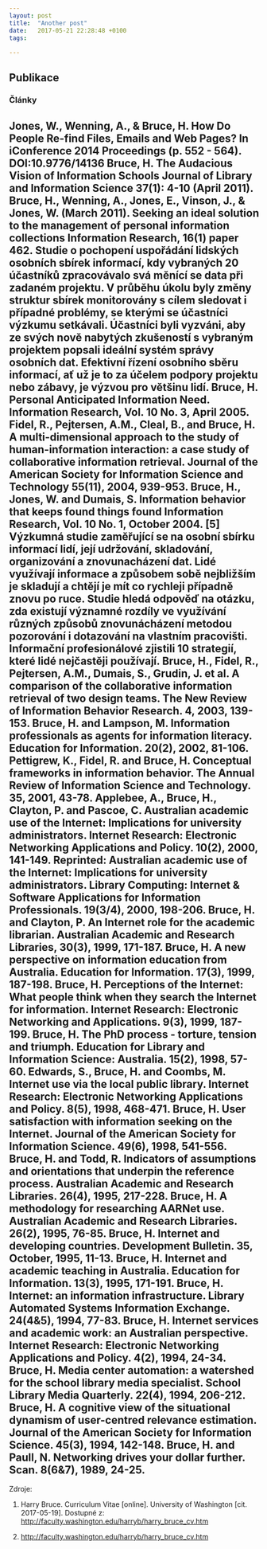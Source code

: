 ```yaml
---
layout: post
title:  "Another post"
date:   2017-05-21 22:28:48 +0100
tags: 
    
---
```

## Publikace

### Články

Jones, W., Wenning, A., & Bruce, H. How Do People Re-find Files, Emails and Web Pages? In iConference 2014 Proceedings (p. 552 - 564). DOI:10.9776/14136
Bruce, H. The Audacious Vision of Information Schools Journal of Library and Information Science 37(1): 4-10 (April 2011).
Bruce, H., Wenning, A., Jones, E., Vinson, J., & Jones, W. (March 2011). Seeking an ideal solution to the management of personal information collections Information Research, 16(1) paper 462.
Studie o pochopení uspořádání lidských osobních sbírek informací, kdy vybraných 20 účastníků zpracovávalo svá měnící se data při zadaném projektu. V průběhu úkolu byly změny struktur sbírek monitorovány s cílem sledovat i případné problémy, se kterými se účastníci výzkumu setkávali. Účastníci byli vyzváni, aby ze svých nově nabytých zkušeností s vybraným projektem popsali ideální systém správy osobních dat. Efektivní řízení osobního sběru informací, ať už je to za účelem podpory projektu nebo zábavy, je výzvou pro většinu lidí.
Bruce, H. Personal Anticipated Information Need. Information Research, Vol. 10 No. 3, April 2005.
Fidel, R., Pejtersen, A.M., Cleal, B., and Bruce, H. A multi-dimensional approach to the study of human-information interaction: a case study of collaborative information retrieval. Journal of the American Society for Information Science and Technology 55(11), 2004, 939-953.
Bruce, H., Jones, W. and Dumais, S. Information behavior that keeps found things found Information Research, Vol. 10 No. 1, October 2004. [5]
Výzkumná studie zaměřující se na osobní sbírku informací lidí, její udržování, skladování, organizování a znovunacházení dat. Lidé využívají informace a způsobem sobě nejbližším je skladují a chtějí je mít co rychleji případně znovu po ruce. Studie hledá odpověď na otázku, zda existují významné rozdíly ve využívání různých způsobů znovunácházení metodou pozorování i dotazování na vlastním pracovišti. Informační profesionálové zjistili 10 strategií, které lidé nejčastěji používají.
Bruce, H., Fidel, R., Pejtersen, A.M., Dumais, S., Grudin, J. et al. A comparison of the collaborative information retrieval of two design teams. The New Review of Information Behavior Research. 4, 2003, 139-153.
Bruce, H. and Lampson, M. Information professionals as agents for information literacy. Education for Information. 20(2), 2002, 81-106.
Pettigrew, K., Fidel, R. and Bruce, H. Conceptual frameworks in information behavior. The Annual Review of Information Science and Technology. 35, 2001, 43-78.
Applebee, A., Bruce, H., Clayton, P. and Pascoe, C. Australian academic use of the Internet: Implications for university administrators. Internet Research: Electronic Networking Applications and Policy. 10(2), 2000, 141-149. Reprinted: Australian academic use of the Internet: Implications for university administrators.
Library Computing: Internet & Software Applications for Information Professionals. 19(3/4), 2000, 198-206.
Bruce, H. and Clayton, P. An Internet role for the academic librarian. Australian Academic and Research Libraries, 30(3), 1999, 171-187.
Bruce, H. A new perspective on information education from Australia. Education for Information. 17(3), 1999, 187-198.
Bruce, H. Perceptions of the Internet: What people think when they search the Internet for information. Internet Research: Electronic Networking and Applications. 9(3), 1999, 187-199.
Bruce, H. The PhD process - torture, tension and triumph. Education for Library and Information Science: Australia. 15(2), 1998, 57-60.
Edwards, S., Bruce, H. and Coombs, M. Internet use via the local public library. Internet Research: Electronic Networking Applications and Policy. 8(5), 1998, 468-471.
Bruce, H. User satisfaction with information seeking on the Internet. Journal of the American Society for Information Science. 49(6), 1998, 541-556.
Bruce, H. and Todd, R. Indicators of assumptions and orientations that underpin the reference process. Australian Academic and Research Libraries. 26(4), 1995, 217-228.
Bruce, H. A methodology for researching AARNet use. Australian Academic and Research Libraries. 26(2), 1995, 76-85.
Bruce, H. Internet and developing countries. Development Bulletin. 35, October, 1995, 11-13.
Bruce, H. Internet and academic teaching in Australia. Education for Information. 13(3), 1995, 171-191.
Bruce, H. Internet: an information infrastructure. Library Automated Systems Information Exchange. 24(4&5), 1994, 77-83.
Bruce, H. Internet services and academic work: an Australian perspective. Internet Research: Electronic Networking Applications and Policy. 4(2), 1994, 24-34.
Bruce, H. Media center automation: a watershed for the school library media specialist. School Library Media Quarterly. 22(4), 1994, 206-212.
Bruce, H. A cognitive view of the situational dynamism of user-centred relevance estimation. Journal of the American Society for Information Science. 45(3), 1994, 142-148.
Bruce, H. and Paull, N. Networking drives your dollar further. Scan. 8(6&7), 1989, 24-25.
---------------------------------
Zdroje: 

1. Harry Bruce. Curriculum Vitae [online]. University of Washington [cit. 2017-05-19]. Dostupné z: http://faculty.washington.edu/harryb/harry_bruce_cv.htm

2. http://faculty.washington.edu/harryb/harry_bruce_cv.htm


